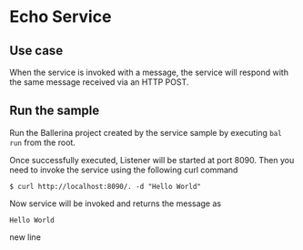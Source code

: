 # Echo Service
## Use case
When the service is invoked with a message, the service will respond with the same message received via an HTTP POST.

## Run the sample
Run the Ballerina project created by the service sample by executing `bal run` from the root.

Once successfully executed, Listener will be started at port 8090. Then you need to invoke the service using the following curl command
```
$ curl http://localhost:8090/. -d "Hello World"
```
Now service will be invoked and returns the message as  
```
Hello World
```
new line
